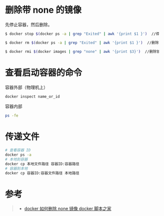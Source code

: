 # 删除带 none 的镜像

先停止容器，然后删除。

```bash
$ docker stop $(docker ps -a | grep "Exited" | awk '{print $1 }')  //停止容器

$ docker rm $(docker ps -a | grep "Exited" | awk '{print $1 }')  //删除容器

$ docker rmi $(docker images | grep "none" | awk '{print $3}')  //删除镜像
```

# 查看启动容器的命令

容器外部（物理机上）

```bash
docker inspect name_or_id
```

容器内部

```bash
ps -fe
```

# 传递文件

```bash
# 查看容器 ID
docker ps -a
# 本地到容器
docker cp 本地文件路径 容器ID:容器路径
# 容器到本地
docker cp 容器ID:容器文件路径 本地路径
```

# 参考

> -   [docker 如何删除 none 镜像 docker 脚本之家](https://www.jb51.net/article/116096.htm)
